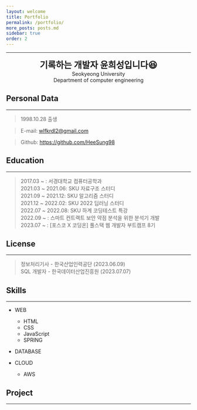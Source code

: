 ```yaml
---
layout: welcome
title: Portfolio
permalink: /portfolio/
more_posts: posts.md
sidebar: true
order: 2
---
```


* * *
<center>
<span style=
"font-size:170%;
font-weight:bold">
기록하는 개발자 윤희성입니다😆
</span>
</center>

<center>Seokyeong University</center>

<center>Department of computer engineering</center>


## Personal Data
---
> 1998.10.28 출생

> E-mail: wlfkrdl2@gmail.com

> Github: <a href="https://github.com/HeeSung98">https://github.com/HeeSung98</a>


## Education
---
> 2017.03 ~ : 서경대학교 컴퓨터공학과<br>
> 2021.03 ~ 2021.06: SKU 자료구조 스터디<br>
> 2021.09 ~ 2021.12: SKU 알고리즘 스터디<br>
> 2021.12 ~ 2022.02: SKU 2022 딥러닝 스터디<br>
> 2022.07 ~ 2022.08: SKU 하계 코딩테스트 특강<br>
> 2022.09 ~ : 스마트 컨트랙트 보안 약점 분석을 위한 분석기 개발<br>
> 2023.07 ~ : [포스코 X 코딩온] 풀스택 웹 개발자 부트캠프 8기<br>

## License
---
> 정보처리기사 - 한국산업인력공단 (2023.06.09)<br>
> SQL 개발자 - 한국데이터산업진흥원 (2023.07.07)<br>

## Skills
---

* WEB
    + HTML
    + CSS
    + JavaScript
    + SPRING

* DATABASE

* CLOUD
    + AWS


## Project
---




